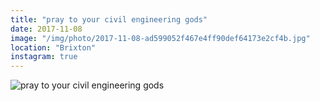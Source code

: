 ```yaml
---
title: "pray to your civil engineering gods"
date: 2017-11-08
image: "/img/photo/2017-11-08-ad599052f467e4ff90def64173e2cf4b.jpg"
location: "Brixton"
instagram: true
---
```


![pray to your civil engineering gods](/img/photo/2017-11-08-ad599052f467e4ff90def64173e2cf4b.jpg)

